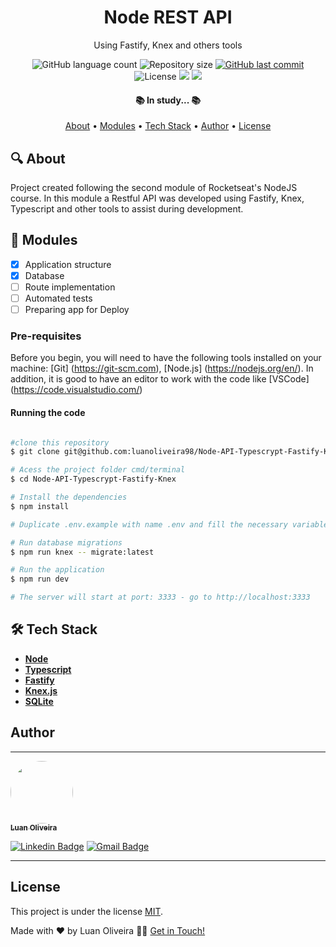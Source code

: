 <h1 align="center"> Node REST API </h1>
<p align="center">Using Fastify, Knex and others tools </p>

<p align="center">
  <img alt="GitHub language count" src="https://img.shields.io/github/languages/count/luanoliveira98/Node-API-Typescrypt-Fastify-Knex?color=%2304D361"/>
  <img alt="Repository size" src="https://img.shields.io/github/repo-size/luanoliveira98/Node-API-Typescrypt-Fastify-Knex">
  <a href="https://github.com/luanoliveira98/Node-API-Typescrypt-Fastify-Knex/commits/master">
    <img alt="GitHub last commit" src="https://img.shields.io/github/last-commit/luanoliveira98/Node-API-Typescrypt-Fastify-Knex">
  </a>
  <img alt="License" src="https://img.shields.io/badge/license-MIT-brightgreen">
  <img src="https://img.shields.io/static/v1?label=Made%20with&message=Typescript&color=007acc"/>
  <a href="https://blog.rocketseat.com.br/">
    <img src="https://img.shields.io/static/v1?label=Course%20of&message=Rocketseat&color=7159c1"/>
  </a>
</p>

<h4 align="center">
  📚 In study... 📚
</h4>

<p align="center">
 <a href="#🔍-about">About</a> •
 <a href="#📁-modules">Modules</a> •
 <a href="#🛠️-tech-stack">Tech Stack</a> • 
 <a href="#author">Author</a> • 
 <a href="#license">License</a>
</p>

## 🔍 About

Project created following the second module of Rocketseat's NodeJS course. In this module a Restful API was developed using Fastify, Knex, Typescript and other tools to assist during development.

## 📁 Modules

- [x] Application structure
- [x] Database
- [ ] Route implementation
- [ ] Automated tests
- [ ] Preparing app for Deploy

### Pre-requisites

Before you begin, you will need to have the following tools installed on your machine:
[Git] (https://git-scm.com), [Node.js] (https://nodejs.org/en/).
In addition, it is good to have an editor to work with the code like [VSCode] (https://code.visualstudio.com/)

#### Running the code

````bash

#clone this repository
$ git clone git@github.com:luanoliveira98/Node-API-Typescrypt-Fastify-Knex.git

# Acess the project folder cmd/terminal
$ cd Node-API-Typescrypt-Fastify-Knex

# Install the dependencies
$ npm install

# Duplicate .env.example with name .env and fill the necessary variables

# Run database migrations
$ npm run knex -- migrate:latest

# Run the application
$ npm run dev

# The server will start at port: 3333 - go to http://localhost:3333

````

## 🛠️ Tech Stack

- **[Node](https://nodejs.org/en/)**
- **[Typescript](https://www.typescriptlang.org/)**
- **[Fastify](https://www.fastify.io/)**
- **[Knex.js](https://knexjs.org/)**
- **[SQLite](https://sqlite.org/index.html)**

## Author
---

<a href="https://github.com/luanoliveira">
 <img style="border-radius: 50%;" src="https://github.com/luanoliveira98.png" width="100px;" alt=""/>
 <br />
 <sub><b>Luan Oliveira</b></sub>
</a>

[![Linkedin Badge](https://img.shields.io/badge/-LinkedIn-blue?style=flat-square&logo=Linkedin&logoColor=white&link=https://www.linkedin.com/in/luan-oliveira-saldanha/)](https://www.linkedin.com/in/luan-oliveira-saldanha/) 
[![Gmail Badge](https://img.shields.io/badge/-Gmail-c14438?style=flat-square&logo=Gmail&logoColor=white&link=mailto:luanoliveiraltda@gmail.com)](mailto:luanoliveiraltda@gmail.com)

---

## License

This project is under the license [MIT](./LICENSE).

Made with ❤️ by Luan Oliveira 👋🏽 [Get in Touch!](Https://www.linkedin.com/in/luan-oliveira-saldanha/)

